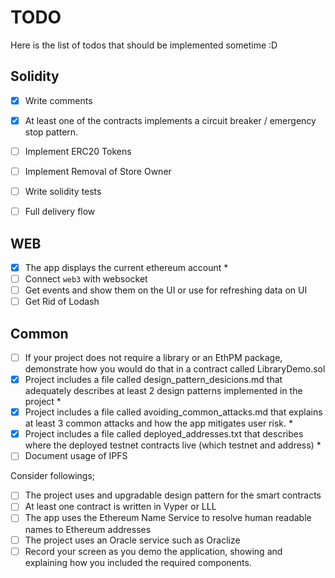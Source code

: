 # TODO

Here is the list of todos that should be implemented sometime :D

## Solidity

* [x] Write comments
* [x] At least one of the contracts implements a circuit breaker / emergency stop pattern.

* [ ] Implement ERC20 Tokens
* [ ] Implement Removal of Store Owner
* [ ] Write solidity tests
* [ ] Full delivery flow

## WEB

* [x] The app displays the current ethereum account *
* [ ] Connect `web3` with websocket
* [ ] Get events and show them on the UI or use for refreshing data on UI
* [ ] Get Rid of Lodash

## Common

* [ ] If your project does not require a library or an EthPM package, demonstrate how you would do that in a contract called LibraryDemo.sol
* [x] Project includes a file called design_pattern_desicions.md that adequately describes at least 2 design patterns implemented in the project *
* [x] Project includes a file called avoiding_common_attacks.md that explains at least 3 common attacks and how the app mitigates user risk. *
* [x] Project includes a file called deployed_addresses.txt that describes where the deployed testnet contracts live (which testnet and address) *
* [ ] Document usage of IPFS

Consider followings;

* [ ] The project uses and upgradable design pattern for the smart contracts
* [ ] At least one contract is written in Vyper or LLL
* [ ] The app uses the Ethereum Name Service to resolve human readable names to Ethereum addresses
* [ ] The project uses an Oracle service such as Oraclize
* [ ] Record your screen as you demo the application, showing and explaining how you included the required components.
